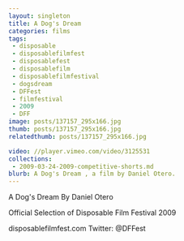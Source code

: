 ```yaml
---
layout: singleton
title: A Dog's Dream
categories: films
tags:
 - disposable
 - disposablefilmfest
 - disposablefest
 - disposablefilm
 - disposablefilmfestival
 - dogsdream
 - DFFest
 - filmfestival
 - 2009
 - DFF
image: posts/137157_295x166.jpg
thumb: posts/137157_295x166.jpg
relatedthumb: posts/137157_295x166.jpg

video: //player.vimeo.com/video/3125531
collections:
 - 2009-03-24-2009-competitive-shorts.md
blurb: A Dog's Dream , a film by Daniel Otero.
---
```


A Dog's Dream
By Daniel Otero

Official Selection of Disposable Film Festival 2009

disposablefilmfest.com
Twitter: @DFFest